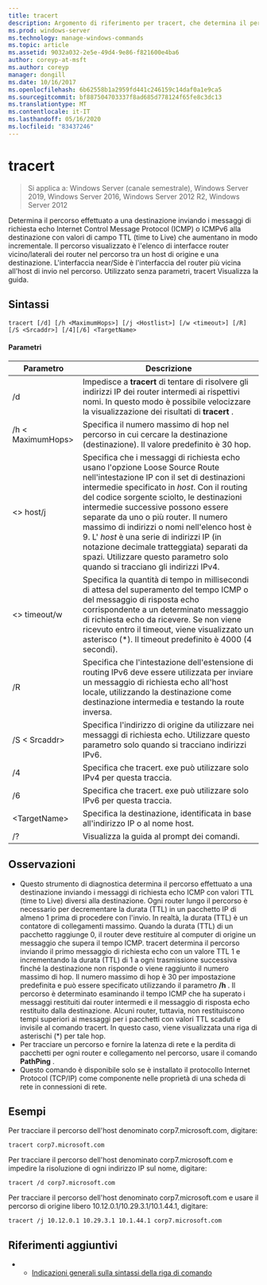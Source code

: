 ```yaml
---
title: tracert
description: Argomento di riferimento per tracert, che determina il percorso effettuato a una destinazione, inviando Internet Control Message Protocol (ICMP) Echo Requests o messaggi ICMPv6 alla destinazione con valori di campo time to Live (TTL) a incremento incrementale.
ms.prod: windows-server
ms.technology: manage-windows-commands
ms.topic: article
ms.assetid: 9032a032-2e5e-49d4-9e86-f821600e4ba6
author: coreyp-at-msft
ms.author: coreyp
manager: dongill
ms.date: 10/16/2017
ms.openlocfilehash: 6b62558b1a2959fd441c246159c14daf0a1e9ca5
ms.sourcegitcommit: bf887504703337f8ad685d778124f65fe8c3dc13
ms.translationtype: MT
ms.contentlocale: it-IT
ms.lasthandoff: 05/16/2020
ms.locfileid: "83437246"
---
```

# <a name="tracert"></a>tracert

> Si applica a: Windows Server (canale semestrale), Windows Server 2019, Windows Server 2016, Windows Server 2012 R2, Windows Server 2012

Determina il percorso effettuato a una destinazione inviando i messaggi di richiesta echo Internet Control Message Protocol (ICMP) o ICMPv6 alla destinazione con valori di campo TTL (time to Live) che aumentano in modo incrementale. Il percorso visualizzato è l'elenco di interfacce router vicino/laterali dei router nel percorso tra un host di origine e una destinazione. L'interfaccia near/Side è l'interfaccia del router più vicina all'host di invio nel percorso. Utilizzato senza parametri, tracert Visualizza la guida.

## <a name="syntax"></a>Sintassi
```
tracert [/d] [/h <MaximumHops>] [/j <Hostlist>] [/w <timeout>] [/R] [/S <Srcaddr>] [/4][/6] <TargetName>
```
#### <a name="parameters"></a>Parametri
|Parametro|Descrizione|
|-------|--------|
|/d|Impedisce a **tracert** di tentare di risolvere gli indirizzi IP dei router intermedi ai rispettivi nomi. In questo modo è possibile velocizzare la visualizzazione dei risultati di **tracert** .|
|/h \< MaximumHops>|Specifica il numero massimo di hop nel percorso in cui cercare la destinazione (destinazione). Il valore predefinito è 30 hop.|
|\<> host/j|Specifica che i messaggi di richiesta echo usano l'opzione Loose Source Route nell'intestazione IP con il set di destinazioni intermedie specificato in *host*. Con il routing del codice sorgente sciolto, le destinazioni intermedie successive possono essere separate da uno o più router. Il numero massimo di indirizzi o nomi nell'elenco host è 9. L' *host* è una serie di indirizzi IP (in notazione decimale tratteggiata) separati da spazi. Utilizzare questo parametro solo quando si tracciano gli indirizzi IPv4.|
|\<> timeout/w|Specifica la quantità di tempo in millisecondi di attesa del superamento del tempo ICMP o del messaggio di risposta echo corrispondente a un determinato messaggio di richiesta echo da ricevere. Se non viene ricevuto entro il timeout, viene visualizzato un asterisco (*). Il timeout predefinito è 4000 (4 secondi).|
|/R|Specifica che l'intestazione dell'estensione di routing IPv6 deve essere utilizzata per inviare un messaggio di richiesta echo all'host locale, utilizzando la destinazione come destinazione intermedia e testando la route inversa.|
|/S \< Srcaddr>|Specifica l'indirizzo di origine da utilizzare nei messaggi di richiesta echo. Utilizzare questo parametro solo quando si tracciano indirizzi IPv6.|
|/4|Specifica che tracert. exe può utilizzare solo IPv4 per questa traccia.|
|/6|Specifica che tracert. exe può utilizzare solo IPv6 per questa traccia.|
|\<TargetName>|Specifica la destinazione, identificata in base all'indirizzo IP o al nome host.|
|/?|Visualizza la guida al prompt dei comandi.|

## <a name="remarks"></a>Osservazioni
-   Questo strumento di diagnostica determina il percorso effettuato a una destinazione inviando i messaggi di richiesta echo ICMP con valori TTL (time to Live) diversi alla destinazione. Ogni router lungo il percorso è necessario per decrementare la durata (TTL) in un pacchetto IP di almeno 1 prima di procedere con l'invio. In realtà, la durata (TTL) è un contatore di collegamenti massimo. Quando la durata (TTL) di un pacchetto raggiunge 0, il router deve restituire al computer di origine un messaggio che supera il tempo ICMP. tracert determina il percorso inviando il primo messaggio di richiesta echo con un valore TTL 1 e incrementando la durata (TTL) di 1 a ogni trasmissione successiva finché la destinazione non risponde o viene raggiunto il numero massimo di hop. Il numero massimo di hop è 30 per impostazione predefinita e può essere specificato utilizzando il parametro **/h** . Il percorso è determinato esaminando il tempo ICMP che ha superato i messaggi restituiti dai router intermedi e il messaggio di risposta echo restituito dalla destinazione. Alcuni router, tuttavia, non restituiscono tempi superiori ai messaggi per i pacchetti con valori TTL scaduti e invisile al comando tracert. In questo caso, viene visualizzata una riga di asterischi (*) per tale hop.
-   Per tracciare un percorso e fornire la latenza di rete e la perdita di pacchetti per ogni router e collegamento nel percorso, usare il comando **PathPing** .
-   Questo comando è disponibile solo se è installato il protocollo Internet Protocol (TCP/IP) come componente nelle proprietà di una scheda di rete in connessioni di rete.

## <a name="examples"></a>Esempi
Per tracciare il percorso dell'host denominato corp7.microsoft.com, digitare:
```
tracert corp7.microsoft.com
```
Per tracciare il percorso dell'host denominato corp7.microsoft.com e impedire la risoluzione di ogni indirizzo IP sul nome, digitare:
```
tracert /d corp7.microsoft.com
```
Per tracciare il percorso dell'host denominato corp7.microsoft.com e usare il percorso di origine libero 10.12.0.1/10.29.3.1/10.1.44.1, digitare:
```
tracert /j 10.12.0.1 10.29.3.1 10.1.44.1 corp7.microsoft.com
```
## <a name="additional-references"></a>Riferimenti aggiuntivi
-   - [Indicazioni generali sulla sintassi della riga di comando](command-line-syntax-key.md)
